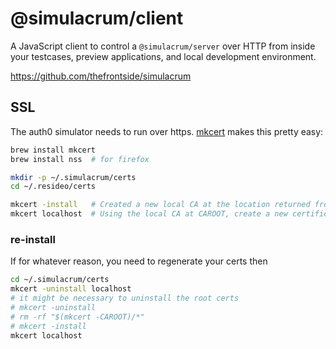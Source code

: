 # @simulacrum/client

A JavaScript client to control a `@simulacrum/server` over HTTP from
inside your testcases, preview applications, and local development
environment.

https://github.com/thefrontside/simulacrum

## SSL

The auth0 simulator needs to run over https.  [mkcert](https://github.com/FiloSottile/mkcert) makes this pretty easy:

```bash
brew install mkcert
brew install nss  # for firefox

mkdir -p ~/.simulacrum/certs
cd ~/.resideo/certs

mkcert -install   # Created a new local CA at the location returned from `mkcert -CAROOT`
mkcert localhost  # Using the local CA at CAROOT, create a new certificate valid for the following names
```

### re-install

If for whatever reason, you need to regenerate your certs then

```bash
cd ~/.simulacrum/certs
mkcert -uninstall localhost
# it might be necessary to uninstall the root certs
# mkcert -uninstall 
# rm -rf "$(mkcert -CAROOT)/*"
# mkcert -install
mkcert localhost
```
